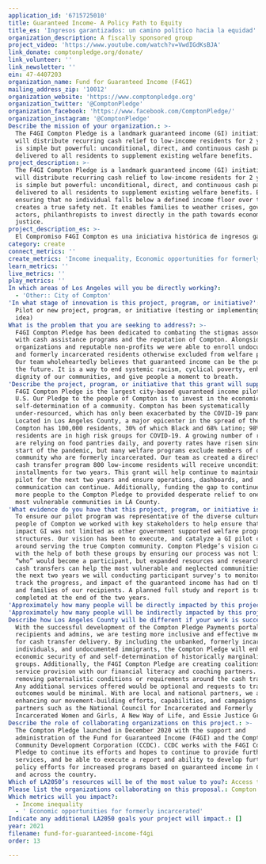 ```yaml
---
application_id: '6715725010'
title: Guaranteed Income- A Policy Path to Equity
title_es: 'Ingresos garantizados: un camino político hacia la equidad'
organization_description: A fiscally sponsored group
project_video: 'https://www.youtube.com/watch?v=VwdIGdKsBJA'
link_donate: comptonpledge.org/donate/
link_volunteer: ''
link_newsletter: ''
ein: 47-4407203
organization_name: Fund for Guaranteed Income (F4GI)
mailing_address_zip: '10012'
organization_website: 'https://www.comptonpledge.org'
organization_twitter: '@ComptonPledge'
organization_facebook: 'https://www.facebook.com/ComptonPledge/'
organization_instagram: '@ComptonPledge'
Describe the mission of your organization.: >-
  The F4GI Compton Pledge is a landmark guaranteed income (GI) initiative that
  will distribute recurring cash relief to low-income residents for 2 years. GI
  is simple but powerful: unconditional, direct, and continuous cash payments
  delivered to all residents to supplement existing welfare benefits.
project_description: >-
  The F4GI Compton Pledge is a landmark guaranteed income (GI) initiative that
  will distribute recurring cash relief to low-income residents for 2 years. GI
  is simple but powerful: unconditional, direct, and continuous cash payments
  delivered to all residents to supplement existing welfare benefits. By
  ensuring that no individual falls below a defined income floor over time, GI
  creates a true safety net. It enables families to weather crises, government
  actors, philanthropists to invest directly in the path towards economic
  justice.
project_description_es: >-
  El Compromiso F4GI Compton es una iniciativa histórica de ingresos garantizados que distribuirá el alivio en efectivo recurrente a los residentes de bajos ingresos durante 2 años. Ingresos garantizados son simples pero poderosos: pagos en efectivo incondicionales, directos y continuos entregados a todos los residentes para complementar los beneficios sociales existentes. Al asegurarse de que ninguna persona caiga por debajo de un piso de ingresos definido a lo largo del tiempo, ingresos garantizados crean una verdadera red de seguridad. Permiten a las familias capear las crisis mientras que los agentes gubernamentales y los filántropos invertir directamente en el camino hacia la justicia económica.
category: create
connect_metrics: ''
create_metrics: 'Income inequality, Economic opportunities for formerly incarcerated'
learn_metrics: ''
live_metrics: ''
play_metrics: ''
In which areas of Los Angeles will you be directly working?:
  - 'Other:: City of Compton'
'In what stage of innovation is this project, program, or initiative?': >-
  Pilot or new project, program, or initiative (testing or implementing a new
  idea)
What is the problem that you are seeking to address?: >-
  F4GI Compton Pledge has been dedicated to combating the stigmas associated
  with cash assistance programs and the reputation of Compton. Alongside local
  organizations and reputable non-profits we were able to enroll undocumented
  and formerly incarcerated residents otherwise excluded from welfare programs.
  Our team wholeheartedly believes that guaranteed income can be the policy of
  the future. It is a way to end systemic racism, cyclical poverty, enhance the
  dignity of our communities, and give people a moment to breath.
'Describe the project, program, or initiative that this grant will support to address the problem identified.': >-
  F4GI Compton Pledge is the largest city-based guaranteed income pilot in the
  U.S. Our Pledge to the people of Compton is to invest in the economic
  self-determination of a community. Compton has been systematically
  under-resourced, which has only been exacerbated by the COVID-19 pandemic.
  Located in Los Angeles County, a major epicenter in the spread of the virus,
  Compton has 100,000 residents, 30% of which Black and 68% Latino; 98% of
  residents are in high risk groups for COVID-19. A growing number of residents
  are relying on food pantries daily, and poverty rates have risen since the
  start of the pandemic, but many welfare programs exclude members of our
  community who are formerly incarcerated. Our team as created a direct online
  cash transfer program 800 low-income residents will receive unconditional cash
  installments for two years. This grant will help continue to maintain the
  pilot for the next two years and ensure operations, dashboards, and
  communication can continue. Additionally, funding the gap to continue adding
  more people to the Compton Pledge to provided desperate relief to one of the
  most vulnerable communities in LA County.
'What evidence do you have that this project, program, or initiative is or will be successful, and how will you define and measure success?': >-
  To ensure our pilot program was representative of the diverse culture and
  people of Compton we worked with key stakeholders to help ensure that the
  impact GI was not limited as other government supported welfare programs are
  structures. Our vision has been to execute, and catalyze a GI pilot centered
  around serving the true Compton community. Compton Pledge’s vision came true
  with the help of both these groups by ensuring our process was not limiting
  “who” would become a participant, but expanded resources and research into how
  cash transfers can help the most vulnerable and neglected communities. Over
  the next two years we will conducting participant survey's to monitor and
  track the progress, and impact of the guaranteed income has had on the lives
  and families of our recipients. A planned full study and report is to be
  completed at the end of the two years.
'Approximately how many people will be directly impacted by this project, program, or initiative?': '1717'
'Approximately how many people will be indirectly impacted by this project, program, or initiative?': ''
Describe how Los Angeles County will be different if your work is successful.: >-
  With the successful development of the Compton Pledge Payments portal for
  recipients and admins, we are testing more inclusive and effective mechanisms
  for cash transfer delivery. By including the unbanked, formerly incarcerated
  individuals, and undocumented immigrants, the Compton Pledge will enhance the
  economic security of and self-determination of historically marginalized
  groups. Additionally, the F4GI Compton Pledge are creating coalitions in
  service provision with our financial literacy and coaching partners. We are
  removing paternalistic conditions or requirements around the cash transfer.
  Any additional services offered would be optional and requests to track
  outcomes would be minimal. With are local and national partners, we are
  enhancing our movement-building efforts, capabilities, and campaigns with our
  partners such as the National Council for Incarcerated and Formerly
  Incarcerated Women and Girls, A New Way of Life, and Essie Justice Group.
Describe the role of collaborating organizations on this project.: >-
  The Compton Pledge launched in December 2020 with the support and
  administration of the Fund for Guaranteed Income (F4GI) and the Compton
  Community Development Corporation (CCDC). CCDC works with the F4GI Compton
  Pledge to continue its efforts and hopes to continue to provide further
  services, and be able to execute a report and ability to develop further
  policy efforts for increased programs based on guaranteed income in California
  and across the country.
Which of LA2050’s resources will be of the most value to you?: Access to the LA2050 community
Please list the organizations collaborating on this proposal.: Compton Community Development Corporation
Which metrics will you impact?:
  - Income inequality
  - ' Economic opportunities for formerly incarcerated'
Indicate any additional LA2050 goals your project will impact.: []
year: 2021
filename: fund-for-guaranteed-income-f4gi
order: 13

---
```

